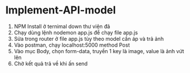 # Implement-API-model

1. NPM Install ở ternimal down thư viện đã
2. Chạy dùng lệnh nodemon app.js để chạy file app.js
3. Sửa trong router ở file app.js tùy theo model cần áp và trả ảnh
4. Vào postman, chạy localhost:5000 method Post
5. Vào mục Body, chọn form-data, truyền 1 key là image, value là ảnh vứt lên
6. Chờ kết quả trả về khi ấn send
